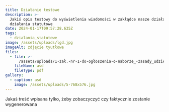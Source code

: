 ```yaml
---
title: Działanie testowe
description: >-
  Jakiś opis testowy do wyświetlenia wiadomości w zakłądce nasze działania >
  działania statutowe
date: 2024-01-17T09:57:28.635Z
tags:
  - dzialania_statutowe
image: /assets/uploads/lgd.jpg
imageAlt: zdjęcie tyutłowe
files:
  - file: >-
      /assets/uploads/1-zał.-nr-1-do-ogłoszenia-o-naborze_-zasady_udzielania_wsparcia.pdf
    fileName: asd
    fileType: pdf
gallery:
  - caption: asd
    image: /assets/uploads/5-768x576.jpg
---
```

Jakaś treść wpisana tylko, żeby zobaczyczyć czy faktycznie zostanie wygenerowana
